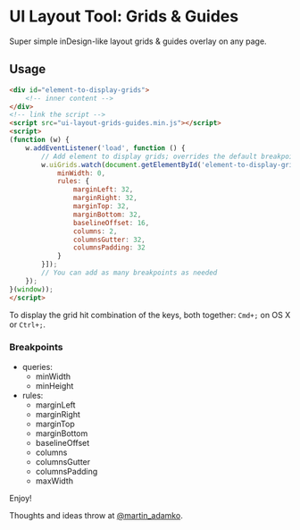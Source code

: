 # UI Layout Tool: Grids & Guides

Super simple inDesign-like layout grids &amp; guides overlay on any page.

Usage
-----

```html
<div id="element-to-display-grids">
    <!-- inner content -->
</div>
<!-- link the script -->
<script src="ui-layout-grids-guides.min.js"></script>
<script>
(function (w) {
    w.addEventListener('load', function () {
        // Add element to display grids; overrides the default breakpoints
        w.uiGrids.watch(document.getElementById('element-to-display-grids'), [{
            minWidth: 0,
            rules: {
                marginLeft: 32,
                marginRight: 32,
                marginTop: 32,
                marginBottom: 32,
                baselineOffset: 16,
                columns: 2,
                columnsGutter: 32,
                columnsPadding: 32
            }
        }]);
        // You can add as many breakpoints as needed
    });
}(window));
</script>
```

To display the grid hit combination of the keys, both together: `Cmd+;` on OS X or `Ctrl+;`.

### Breakpoints

- queries:
    - minWidth
    - minHeight
- rules:
    - marginLeft
    - marginRight
    - marginTop
    - marginBottom
    - baselineOffset
    - columns
    - columnsGutter
    - columnsPadding
    - maxWidth

Enjoy!

Thoughts and ideas throw at [@martin_adamko](//twitter.com/martin_adamko).
